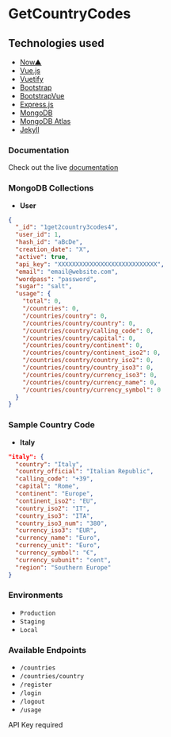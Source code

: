 # GetCountryCodes

## Technologies used
- [Now▲](https://zeit.co/now)
- [Vue.js](https://vuejs.org/)
- [Vuetify](https://vuetifyjs.com/en/)
- [Bootstrap](https://getbootstrap.com/)
- [BootstrapVue](https://bootstrap-vue.js.org/)
- [Express.js](https://expressjs.com/)
- [MongoDB](https://www.mongodb.com)
- [MongoDB Atlas](https://www.mongodb.com/cloud/atlas)
- [Jekyll](https://jekyllrb.com/)

###  Documentation
Check out the live [documentation](https://getcountrycodes.com/docs)

###  MongoDB Collections

- **User**
```json
{
  "_id": "1get2country3codes4",
  "user_id": 1,
  "hash_id": "aBcDe",
  "creation_date": "X",
  "active": true,
  "api_key": "XXXXXXXXXXXXXXXXXXXXXXXXXXXX",
  "email": "email@website.com",
  "wordpass": "password",
  "sugar": "salt",
  "usage": {
    "total": 0, 
    "/countries": 0,
    "/countries/country": 0,
    "/countries/country/country": 0,
    "/countries/country/calling_code": 0,
    "/countries/country/capital": 0,
    "/countries/country/continent": 0,
    "/countries/country/continent_iso2": 0,
    "/countries/country/country_iso2": 0,
    "/countries/country/country_iso3": 0,
    "/countries/country/currency_iso3": 0,
    "/countries/country/currency_name": 0,
    "/countries/country/currency_symbol": 0
  }
}
```

###  Sample Country Code

- **Italy**
```json
"italy": {
  "country": "Italy",
  "country_official": "Italian Republic",
  "calling_code": "+39",
  "capital": "Rome",
  "continent": "Europe",
  "continent_iso2": "EU",
  "country_iso2": "IT",
  "country_iso3": "ITA",
  "country_iso3_num": "380",
  "currency_iso3": "EUR",
  "currency_name": "Euro",
  "currency_unit": "Euro",
  "currency_symbol": "€",
  "currency_subunit": "cent",
  "region": "Southern Europe"
}
```

### Environments
- `Production`
- `Staging`
- `Local`

### Available Endpoints
- `/countries`
- `/countries/country`
- `/register`
- `/login`
- `/logout`
- `/usage`

API Key required
